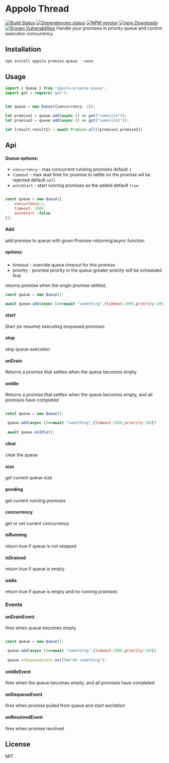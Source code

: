 # Appolo Thread
[![Build Status](https://travis-ci.org/shmoop207/appolo-promise-queue.svg?branch=master)](https://travis-ci.org/shmoop207/appolo-promise-queue) [![Dependencies status](https://david-dm.org/shmoop207/appolo-promise-queue.svg)](https://david-dm.org/shmoop207/appolo-promise-queue) [![NPM version](https://badge.fury.io/js/appolo-promise-queue.svg)](https://badge.fury.io/js/appolo-promise-queue)  [![npm Downloads](https://img.shields.io/npm/dm/appolo-promise-queue.svg?style=flat)](https://www.npmjs.com/package/appolo-promise-queue)
[![Known Vulnerabilities](https://snyk.io/test/github/shmoop207/appolo-promise-queue/badge.svg)](https://snyk.io/test/github/shmoop207/appolo-promise-queue)
Handle your promises in priority queue and control execution concurrency

## Installation

```javascript
npm install appolo-promise-queue --save
```

## Usage
```typescript
import { Queue } from 'appolo-promise-queue';
import got = require('got');


let queue = new Queue({concurrency: 1});

let promise1 = queue.add(async () => got("somesite"));
let promise2 = queue.add(async () => got("somesite2"));

let [result,result2] = await Promise.all([promise1,promise2])

```


## Api
#### Queue options:

- `concurrency` - max concurrent running promises default `1`
- `timeout` - max wait time for promise to settle on the promise wil be rejected default `null`
- `autoStart` - start running promises as the added default `true`

```javascript

const queue = new Queue({
    concurrency:2, 
    timeout: 1000,
    autoStart :false
});

```

#### Add
add promise to queue with given Promise-returning/async function
##### options:
- timeout - override queue timeout for this promise
- priority - promise priority in the queue greater priority will be scheduled first

returns promise when the origin promise settled; 
```javascript
const queue = new Queue();

await queue.add(async ()=>await "something",{timeout:1000,priority:100})
```


#### start
Start (or resume) executing enqueued promises
#### stop
stop queue execution

#### onDrain
Returns a promise that settles when the queue becomes empty

#### onIdle
Returns a promise that settles when the queue becomes empty, and all promises have completed
```javascript

const queue = new Queue();

 queue.add(async ()=>await "something",{timeout:1000,priority:100})
 
 await queue.onIdle();
```
#### clear
clear the queue

#### size
get current queue size

#### pending
get current running promises

#### concurrency
get or set current concurrency

#### isRunning
return true if queue is not stopped

#### isDrained
return true if queue is empty

#### isIdle
return true if queue is empty and no running promises

### Events

#### onDrainEvent
fires when queue becomes empty
```javascript

const queue = new Queue();

 queue.add(async ()=>await "something",{timeout:1000,priority:100})
 
 queue.onDequeueEvent.on(()=>"do something");
```
#### onIdleEvent
fires when the queue becomes empty, and all promises have completed

#### onDequeueEvent
fires when promise pulled from queue and start excitation


#### onResolvedEvent
fires when promise resolved


## License
MIT
